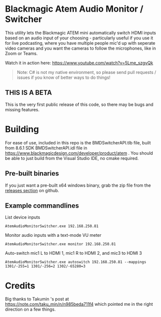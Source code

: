 # Blackmagic Atem Audio Monitor / Switcher

This utility lets the Blackmagic ATEM mini automatically switch HDMI inputs based on an audio input of your choosing - particularly useful if you use it for live podcasting, where you have multiple people mic'd up with seperate video cameras and you want the cameras to follow the microphones, like in Zoom or Teams. 

Watch it in action here: 
https://www.youtube.com/watch?v=5Lme_szgvQk

> Note: C# is not my native environment, so please send pull requests / issues if you know of better ways to do things!

## THIS IS A BETA

This is the very first public release of this code, so there may be bugs and missing features.

# Building

For ease of use, included in this repo is the BMDSwitcherAPI.tlb file, built from 8.6.1 SDK BMDSwitcherAPI.idl file in https://www.blackmagicdesign.com/developer/product/atem . You should be able to just build from the Visual Studio IDE, no cmake required.

## Pre-built binaries

If you just want a pre-built x64 windows binary, grab the zip file from the [releases section](https://github.com/kris-sum/AtemSwitcher/releases) on github.

## Example commandlines

List device inputs

    AtemAudioMonitorSwitcher.exe 192.168.250.81

Monitor audio inputs with a text-mode VU meter

    AtemAudioMonitorSwitcher.exe monitor 192.168.250.81

Auto-switch mic1 L to HDMI 1, mic1 R to HDMI 2, and mic3 to HDMI 3

    AtemAudioMonitorSwitcher.exe autoswitch 192.168.250.81 --mappings 1301/-255=1 1301/-256=2 1302/-65280=3

# Credits

Big thanks to Takumin 's post at https://note.com/taku_min/n/n985beda711f4 which pointed me in the right direction on a few things.